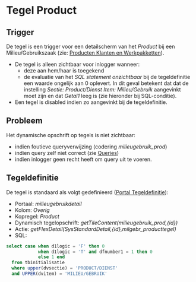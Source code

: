 # Tegel Product

## Trigger

De tegel is een trigger voor een detailscherm van het *Product* bij een Milieu/Gebruikszaak (zie: [Producten Klanten en Werkpakketten](/docs/instellen_inrichten/producten_klanten_werkpakketten.md)).

  * De tegel is alleen zichtbaar voor inlogger wanneer: 
    * deze aan hem/haar is toegekend 
    * de evaluatie van het *SQL statement onzichtbaar* bij de tegeldefinitie een waarde ongelijk aan 0 oplevert. In dit geval betekent dat dat de instelling *Sectie: Product/Dienst Item: Milieu/Gebruik* aangevinkt moet zijn en dat *Getal1* leeg is (zie hieronder bij SQL-conditie).
  * Een tegel is disabled indien zo aangevinkt bij de tegeldefinitie.

## Probleem

Het dynamische opschrift op tegels is niet zichtbaar:

  * indien foutieve queryverwijzing (codering *milieugebruik_prod*) 
  * indien query zelf niet correct (zie [Queries](/docs/instellen_inrichten/queries.md))
  * indien inlogger geen recht heeft om query uit te voeren. 

## Tegeldefinitie

De tegel is standaard als volgt gedefinieerd ([Portal Tegeldefinitie](/docs/instellen_inrichten/portaldefinitie/portal_tegel.md)):

  * Portaal: *milieugebruikdetail*
  * Kolom: *Overig*
  * Kopregel: *Product*
  * Dynamisch tegelopschrift: *getTileContent(milieugebruik_prod,{id})*
  * Actie: *getFlexDetail(SysStandardDetail,{id},milgebr_producttegel)*
  * SQL: 
```sql
select case when d1logic = 'F' then 0 
            when d1logic = 'T' and dfnumber1 = 1 then 0 
            else 1 end 
  from tbinitialisatie 
  where upper(dvsectie) = 'PRODUCT/DIENST' 
  and UPPER(dvitem) = 'MILIEU/GEBRUIK'
```

